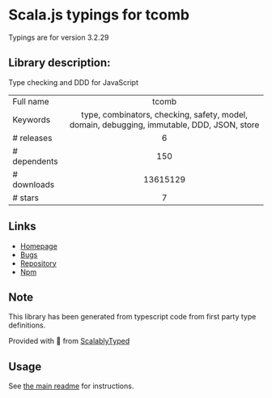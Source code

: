 
# Scala.js typings for tcomb

Typings are for version 3.2.29

## Library description:
Type checking and DDD for JavaScript

|                    |                 |
| ------------------ | :-------------: |
| Full name          | tcomb |
| Keywords           | type, combinators, checking, safety, model, domain, debugging, immutable, DDD, JSON, store |
| # releases         | 6 |
| # dependents       | 150 |
| # downloads        | 13615129 |
| # stars            | 7 |

## Links
- [Homepage](https://github.com/gcanti/tcomb)
- [Bugs](https://github.com/gcanti/tcomb/issues)
- [Repository](https://github.com/gcanti/tcomb)
- [Npm](https://www.npmjs.com/package/tcomb)
    


## Note
This library has been generated from typescript code from first party type definitions.

Provided with :purple_heart: from [ScalablyTyped](https://github.com/oyvindberg/ScalablyTyped)

## Usage
See [the main readme](../../readme.md) for instructions.


